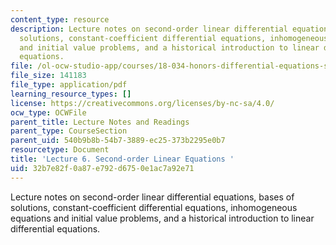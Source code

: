 ```yaml
---
content_type: resource
description: Lecture notes on second-order linear differential equations, bases of
  solutions, constant-coefficient differential equations, inhomogeneous equations
  and initial value problems, and a historical introduction to linear differential
  equations.
file: /ol-ocw-studio-app/courses/18-034-honors-differential-equations-spring-2009/32b7e82f0a87e792d6750e1ac7a92e71_MIT18_034s09_lec06.pdf
file_size: 141183
file_type: application/pdf
learning_resource_types: []
license: https://creativecommons.org/licenses/by-nc-sa/4.0/
ocw_type: OCWFile
parent_title: Lecture Notes and Readings
parent_type: CourseSection
parent_uid: 540b9b8b-54b7-3889-ec25-373b2295e0b7
resourcetype: Document
title: 'Lecture 6. Second-order Linear Equations '
uid: 32b7e82f-0a87-e792-d675-0e1ac7a92e71
---
```

Lecture notes on second-order linear differential equations, bases of solutions, constant-coefficient differential equations, inhomogeneous equations and initial value problems, and a historical introduction to linear differential equations.